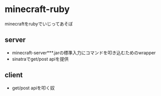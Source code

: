 minecraft-ruby
==============

minecraftをrubyでいじってあそぼ


## server
- minecraft-server***.jarの標準入力にコマンドを叩き込むためのwrapper
- sinatraでget/post apiを提供

## client
-  get/post apiを叩く奴

